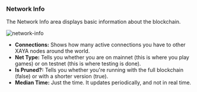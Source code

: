 ### Network Info

The Network Info area displays basic information about the blockchain.

![network-info](img/network-info.png)

* **Connections:** Shows how many active connections you have to other XAYA nodes 
around the world.
* **Net Type:** Tells you whether you are on mainnet (this is where you play games) or 
on testnet (this is where testing is done).
* **Is Pruned?:** Tells you whether you're running with the full blockchain (false) or 
with a shorter version (true).
* **Median Time:** Just the time. It updates periodically, and not in real time.


